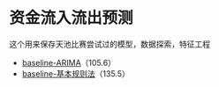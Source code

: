 # 资金流入流出预测

这个用来保存天池比赛尝试过的模型，数据探索，特征工程

- [baseline-ARIMA](https://github.com/hangzhang23/time_series_analysis/blob/main/Purchase_Redeem_Prediction/purchase_redeem_ARMA.ipynb)（105.6）
- [baseline-基本规则法](https://github.com/hangzhang23/time_series_analysis/blob/main/Purchase_Redeem_Prediction/Purchase_Redeem_tsr.ipynb)（135.5）

